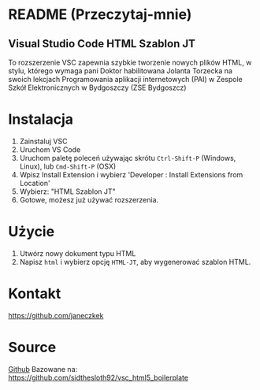 # README (Przeczytaj-mnie)
## Visual Studio Code HTML Szablon JT
 
To rozszerzenie VSC zapewnia szybkie tworzenie nowych plików HTML, w stylu, którego wymaga pani Doktor habilitowana Jolanta Torzecka na swoich lekcjach Programowania aplikacji internetowych (PAI) w Zespole Szkół Elektronicznych w Bydgoszczy (ZSE Bydgoszcz)

# Instalacja

1. Zainstaluj VSC
2. Uruchom VS Code
3. Uruchom paletę poleceń używając skrótu `Ctrl-Shift-P` (Windows, Linux), lub `Cmd-Shift-P` (OSX)
4. Wpisz Install Extension i wybierz 'Developer : Install Extensions from Location'
5. Wybierz: "HTML Szablon JT"
6. Gotowe, możesz już używać rozszerzenia.

# Użycie
1. Utwórz nowy dokument typu HTML
2. Napisz `html` i wybierz opcję `HTML-JT`, aby wygenerować szablon HTML.
 
# Kontakt
https://github.com/janeczkek

# Source
[Github](https://github.com/janeczkek/HTML5-JT-Boilerplate)
Bazowane na: https://github.com/sidthesloth92/vsc_html5_boilerplate